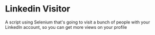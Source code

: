 # Linkedin Visitor
A script using Selenium that's going to visit a bunch of people with your LinkedIn account, so you can get more views on your profile
